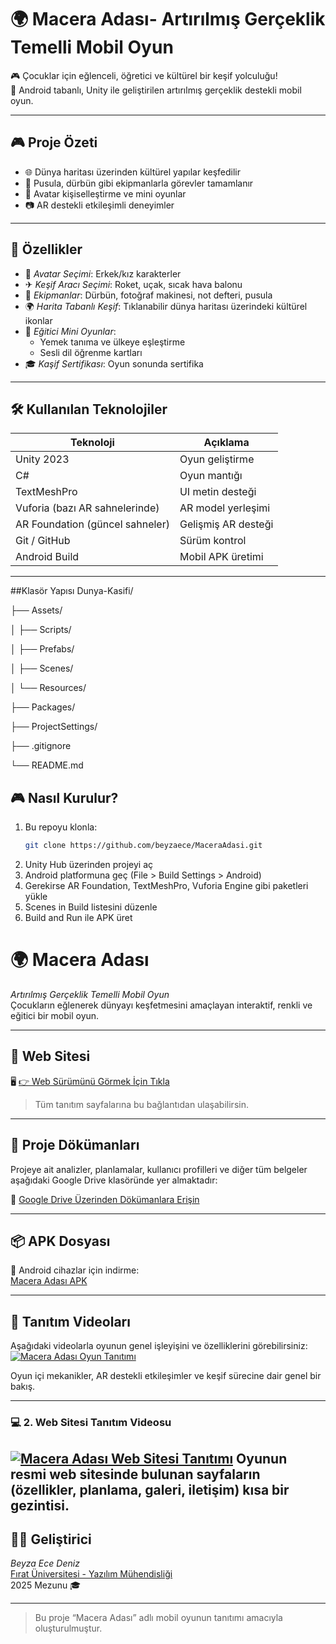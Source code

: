 # 🌍 Macera Adası- Artırılmış Gerçeklik Temelli Mobil Oyun

🎮 Çocuklar için eğlenceli, öğretici ve kültürel bir keşif yolculuğu!  
📱 Android tabanlı, Unity ile geliştirilen artırılmış gerçeklik destekli mobil oyun.

---

## 🎮 Proje Özeti

- 🌐 Dünya haritası üzerinden kültürel yapılar keşfedilir  
- 🧭 Pusula, dürbün gibi ekipmanlarla görevler tamamlanır  
- 🎨 Avatar kişiselleştirme ve mini oyunlar  
- 📷 AR destekli etkileşimli deneyimler  

---

## 🚀 Özellikler

- 👦 *Avatar Seçimi*: Erkek/kız karakterler
- ✈ *Keşif Aracı Seçimi*: Roket, uçak, sıcak hava balonu
- 🧭 *Ekipmanlar*: Dürbün, fotoğraf makinesi, not defteri, pusula
- 🌍 *Harita Tabanlı Keşif*: Tıklanabilir dünya haritası üzerindeki kültürel ikonlar
- 🧠 *Eğitici Mini Oyunlar*:
  - Yemek tanıma ve ülkeye eşleştirme
  - Sesli dil öğrenme kartları
- 🎓 *Kaşif Sertifikası*: Oyun sonunda  sertifika

---

## 🛠 Kullanılan Teknolojiler

| Teknoloji | Açıklama |
|----------|----------|
| Unity 2023 | Oyun geliştirme |
| C# | Oyun mantığı |
| TextMeshPro | UI metin desteği |
| Vuforia (bazı AR sahnelerinde) | AR model yerleşimi |
| AR Foundation (güncel sahneler) | Gelişmiş AR desteği |
| Git / GitHub | Sürüm kontrol |
| Android Build | Mobil APK üretimi |

---
##Klasör Yapısı
Dunya-Kasifi/

├── Assets/

│   ├── Scripts/

│   ├── Prefabs/

│   ├── Scenes/

│   └── Resources/

├── Packages/

├── ProjectSettings/

├── .gitignore

└── README.md

## 🎮 Nasıl Kurulur?

1. Bu repoyu klonla:
   ```bash
   git clone https://github.com/beyzaece/MaceraAdasi.git
2.	Unity Hub üzerinden projeyi aç
3.	Android platformuna geç (File > Build Settings > Android)
4.	Gerekirse AR Foundation, TextMeshPro, Vuforia Engine gibi paketleri yükle
5.	Scenes in Build listesini düzenle
6.	Build and Run ile APK üret


# 🌍 Macera Adası

*Artırılmış Gerçeklik Temelli Mobil Oyun*  
Çocukların eğlenerek dünyayı keşfetmesini amaçlayan interaktif, renkli ve eğitici bir mobil oyun.

---



## 🔗 Web Sitesi

🖥 [👉 Web Sürümünü Görmek İçin Tıkla](https://beyzaece.github.io/MaceraAdasiWeb/)

> Tüm tanıtım sayfalarına bu bağlantıdan ulaşabilirsin.

---
## 📁 Proje Dökümanları

Projeye ait analizler, planlamalar, kullanıcı profilleri ve diğer tüm belgeler aşağıdaki Google Drive klasöründe yer almaktadır:

🔗 [Google Drive Üzerinden Dökümanlara Erişin](https://drive.google.com/drive/u/0/folders/1wsiY6HHsgFhZOI8pe0zu8x1QRq7HO9MK)

---

## 📦 APK Dosyası

📲 Android cihazlar için indirme:  
[Macera Adası APK](downloads/maceraadasi.apk)

---
## 🎥 Tanıtım Videoları

Aşağıdaki videolarla oyunun genel işleyişini ve  özelliklerini görebilirsiniz:
[![Macera Adası Oyun Tanıtımı](https://img.youtube.com/vi/5v-yJxu6BLI/0.jpg)](https://www.youtube.com/watch?v=5v-yJxu6BLI)

Oyun içi mekanikler, AR destekli etkileşimler ve keşif sürecine dair genel bir bakış.

---

### 💻 2. Web Sitesi Tanıtım Videosu

[![Macera Adası Web Sitesi Tanıtımı](https://img.youtube.com/vi/5dyaCAC_W6o/0.jpg)](https://www.youtube.com/watch?v=5dyaCAC_W6o)
Oyunun resmi web sitesinde bulunan sayfaların (özellikler, planlama, galeri, iletişim) kısa bir gezintisi.
---




## 👩‍💻 Geliştirici

*Beyza Ece Deniz*  
[Fırat Üniversitesi - Yazılım Mühendisliği](https://www.firat.edu.tr/)  
2025 Mezunu 🎓

---

> Bu proje “Macera Adası” adlı mobil oyunun tanıtımı amacıyla oluşturulmuştur.

